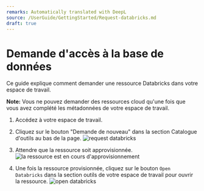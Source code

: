 ```yaml
---
remarks: Automatically translated with DeepL
source: /UserGuide/GettingStarted/Request-databricks.md
draft: true
---
```


# Demande d'accès à la base de données

Ce guide explique comment demander une ressource Databricks dans votre espace de travail.

**Note:** Vous ne pouvez demander des ressources cloud qu'une fois que vous avez complété les métadonnées de votre espace de travail.

1. Accédez à votre espace de travail.
1. Cliquez sur le bouton "Demande de nouveau" dans la section Catalogue d'outils au bas de la page.
    ![request databricks](/api/docs/UserGuide/GettingStarted/request-new-databricks.png)

1. Attendre que la ressource soit approvisionnée.
    ![la ressource est en cours d'approvisionnement](/api/docs/UserGuide/GettingStarted/resource-is-being-provisioned.png)

1. Une fois la ressource provisionnée, cliquez sur le bouton `Open Databricks` dans la section outils de votre espace de travail pour ouvrir la ressource.
    ![open databricks](/api/docs/UserGuide/GettingStarted/open-databricks.png)
